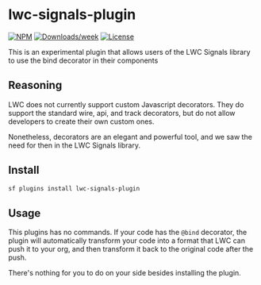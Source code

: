 # lwc-signals-plugin

[![NPM](https://img.shields.io/npm/v/lwc-signals-plugin.svg?label=lwc-signals-plugin)](https://www.npmjs.com/package/lwc-signals-plugin) [![Downloads/week](https://img.shields.io/npm/dw/lwc-signals-plugin.svg)](https://npmjs.org/package/lwc-signals-plugin) [![License](https://img.shields.io/badge/License-BSD%203--Clause-brightgreen.svg)](https://raw.githubusercontent.com/salesforcecli/lwc-signals-plugin/main/LICENSE.txt)

This is an experimental plugin that allows users of the LWC Signals library to use the bind decorator
in their components

## Reasoning

LWC does not currently support custom Javascript decorators. They do support the standard wire, api, and track
decorators, but do not allow developers to create their own custom ones.

Nonetheless, decorators are an elegant and powerful tool, and we saw the need for then in the LWC Signals library.

## Install

```bash
sf plugins install lwc-signals-plugin
```

## Usage

This plugins has no commands. If your code has the `@bind` decorator, the plugin will automatically
transform your code into a format that LWC can push it to your org, and then transform it back to the original
code after the push.

There's nothing for you to do on your side besides installing the plugin.
